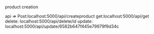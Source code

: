 product creation

api => 
    Post:localhost:5000/api/createproduct
    get:localhost:5000/api/get
    delete: localhost:5000/api/delete/id
    update: localhost:5000/api/update/6582b647f445e79979f9d34c


